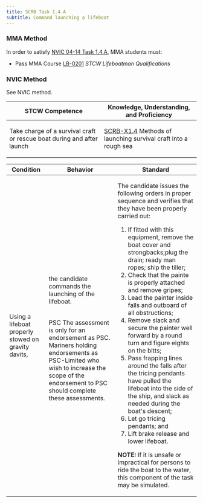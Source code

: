 ```yaml
---
title: SCRB Task 1.4.A 
subtitle: Command launching a lifeboat
---
```



### MMA Method

In order to satisfy  [NVIC 04-14  Task  1.4.A](/stcw23/assets/images/nvic-04-14.pdf), MMA students must:

* Pass MMA Course  [LB-0201](LB-0201) *STCW Lifeboatman Qualifications*


### NVIC Method

<a onclick="togglevisibility('nvic_methods')" >See NVIC method.</a>

<div id='nvic_methods' class='hide'>

<table>
<thead>
<tr>
<th class='forty'> STCW Competence </th>
<th class='sixty'> Knowledge, Understanding, and Proficiency </th>
</tr>
</thead>




<tbody>
<tr><td markdown='1'>

Take charge of a survival craft or rescue boat during and after launch

</td><td markdown='1'>

[SCRB-X1.4](../../tables/621.html#SCRB-X1.4) Methods of launching survival craft into a rough sea

</td></tr>


</tbody>
</table>


<table>
<thead>
<tr><th class='twenty'>  Condition </th><th class='twenty'> Behavior </th><th  class='sixty'>Standard </th></tr>
</thead>
<tbody >



<tr><td markdown='1'>

Using a lifeboat properly stowed on gravity davits,

</td><td markdown='1'>

the candidate commands the launching of the lifeboat.

<br>

<div class="tooltip">PSC
<span class="tooltiptext">
The assessment is only for an endorsement as PSC. Mariners holding endorsements as PSC-Limited who wish to increase the scope of the endorsement to PSC should complete these assessments.
</span>
</div>


</td><td markdown='1'>

The candidate issues the following orders in proper sequence and verifies that they have been properly carried out:

1. If fitted with this equipment, remove the boat cover and strongbacks;plug the drain; ready man ropes; ship the tiller;
2. Check that the painte is properly attached and remove gripes;
3. Lead the painter inside falls and outboard of all obstructions;
4. Remove slack and secure the painter well forward by a round turn and figure eights on the bitts;
5. Pass frapping lines around the falls after the tricing pendants have pulled the lifeboat into the side of the ship, and slack as needed during the boat's descent;
6. Let go tricing pendants; and 
7. Lift brake release and lower lifeboat. 

**NOTE:**  If it is unsafe or impractical for persons to ride the boat to the water, this component of the task may be simulated. 

</td></tr>
</tbody>
</table>
</div>
